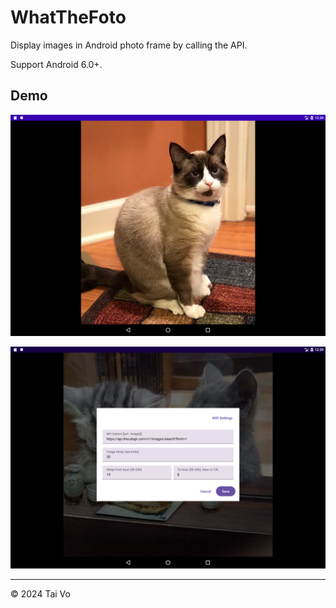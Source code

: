 WhatTheFoto
===========

Display images in Android photo frame by calling the API.

Support Android 6.0+.

## Demo

![app.png](./img/app.png)

![config.png](./img/config.png)


---

&copy; 2024 Tai Vo